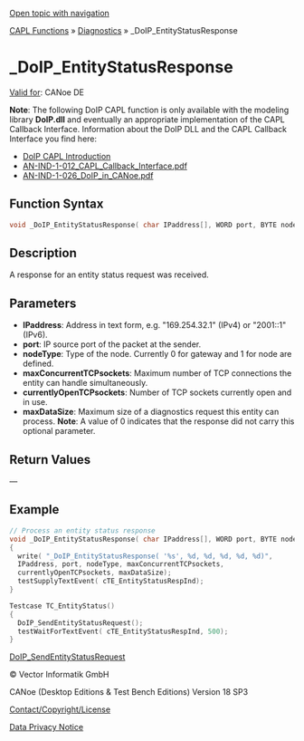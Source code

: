[Open topic with navigation](../../../../../CANoeDEFamily.htm#Topics/CAPLFunctions/Diagnostics/Functions/CAPLfunctionDoIPEntityStatusResponse.md)

[CAPL Functions](../../CAPLfunctions.md) » [Diagnostics](../CAPLfunctionsDiagnosticsOverview.md) » _DoIP_EntityStatusResponse

# _DoIP_EntityStatusResponse

[Valid for](../../../Shared/FeatureAvailability.md): CANoe DE

**Note**: The following DoIP CAPL function is only available with the modeling library **DoIP.dll** and eventually an appropriate implementation of the CAPL Callback Interface. Information about the DoIP DLL and the CAPL Callback Interface you find here:

- [DoIP CAPL Introduction](../CAPLDiagnosticDoIP.md)
- [AN-IND-1-012_CAPL_Callback_Interface.pdf](javascript:startDemoLoader('AN-IND-1-012_CAPL_Callback_Interface.pdf'))
- [AN-IND-1-026_DoIP_in_CANoe.pdf](javascript:startDemoLoader('AN-IND-1-026_DoIP_in_CANoe.pdf'))

## Function Syntax

```c
void _DoIP_EntityStatusResponse( char IPaddress[], WORD port, BYTE nodeType, BYTE maxConcurrentTCPsockets, BYTE currentlyOpenTCPsockets, DWORD maxDataSize);
```

## Description

A response for an entity status request was received.

## Parameters

- **IPaddress**: Address in text form, e.g. "169.254.32.1" (IPv4) or "2001::1" (IPv6).
- **port**: IP source port of the packet at the sender.
- **nodeType**: Type of the node. Currently 0 for gateway and 1 for node are defined.
- **maxConcurrentTCPsockets**: Maximum number of TCP connections the entity can handle simultaneously.
- **currentlyOpenTCPsockets**: Number of TCP sockets currently open and in use.
- **maxDataSize**: Maximum size of a diagnostics request this entity can process. **Note**: A value of 0 indicates that the response did not carry this optional parameter.

## Return Values

—

## Example

```c
// Process an entity status response
void _DoIP_EntityStatusResponse( char IPaddress[], WORD port, BYTE nodeType, BYTE maxConcurrentTCPsockets, BYTE currentlyOpenTCPsockets, DWORD maxDataSize)
{
  write( "_DoIP_EntityStatusResponse( '%s', %d, %d, %d, %d, %d)",
  IPaddress, port, nodeType, maxConcurrentTCPsockets,
  currentlyOpenTCPsockets, maxDataSize);
  testSupplyTextEvent( cTE_EntityStatusRespInd);
}

Testcase TC_EntityStatus()
{
  DoIP_SendEntityStatusRequest();
  testWaitForTextEvent( cTE_EntityStatusRespInd, 500);
}
```

[DoIP_SendEntityStatusRequest](CAPLfunctionDoIPSendEntityStatusRequest.md)

© Vector Informatik GmbH

CANoe (Desktop Editions & Test Bench Editions) Version 18 SP3

[Contact/Copyright/License](../../../Shared/ContactCopyrightLicense.md)

[Data Privacy Notice](https://www.vector.com/int/en/company/get-info/privacy-policy/)